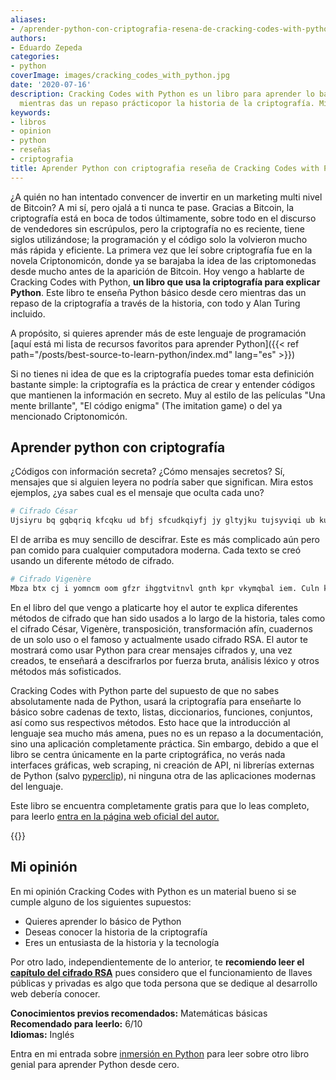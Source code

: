 ```yaml
---
aliases:
- /aprender-python-con-criptografia-resena-de-cracking-codes-with-python
authors:
- Eduardo Zepeda
categories:
- python
coverImage: images/cracking_codes_with_python.jpg
date: '2020-07-16'
description: Cracking Codes with Python es un libro para aprender lo básico de Python
  mientras das un repaso prácticopor la historia de la criptografía. Mi reseña aquí.
keywords:
- libros
- opinion
- python
- reseñas
- criptografia
title: Aprender Python con criptografia reseña de Cracking Codes with Python
---
```


¿A quién no han intentado convencer de invertir en un marketing multi nivel de Bitcoin? A mi sí, pero ojalá a ti nunca te pase. Gracias a Bitcoin, la criptografía está en boca de todos últimamente, sobre todo en el discurso de vendedores sin escrúpulos, pero la criptografía no es reciente, tiene siglos utilizándose; la programación y el código solo la volvieron mucho más rápida y eficiente. La primera vez que leí sobre criptografía fue en la novela Criptonomicón, donde ya se barajaba la idea de las criptomonedas desde mucho antes de la aparición de Bitcoin. Hoy vengo a hablarte de Cracking Codes with Python, **un libro que usa la criptografía para explicar Python**. Este libro te enseña Python básico desde cero mientras das un repaso de la criptografía a través de la historia, con todo y Alan Turing incluido.

A propósito, si quieres aprender más de este lenguaje de programación [aquí está mi lista de recursos favoritos para aprender Python]({{< ref path="/posts/best-source-to-learn-python/index.md" lang="es" >}})

Si no tienes ni idea de que es la criptografía puedes tomar esta definición bastante simple: la criptografía es la práctica de crear y entender códigos que mantienen la información en secreto. Muy al estilo de las películas "Una mente brillante", "El código enigma" (The imitation game) o del ya mencionado Criptonomicón.

## Aprender python con criptografía

¿Códigos con información secreta? ¿Cómo mensajes secretos? Sí, mensajes que si alguien leyera no podría saber que significan. Mira estos ejemplos, ¿ya sabes cual es el mensaje que oculta cada uno?

```python
# Cifrado César
Ujsiyru bq gqbqriq kfcqku ud bfj sfcudkqiyfj jy gltyjku tujsyviqi ub kuñkf
```

El de arriba es muy sencillo de descifrar. Este es más complicado aún pero pan comido para cualquier computadora moderna. Cada texto se creó usando un diferente método de cifrado.

```python
# Cifrado Vigenère
Mbza btx cj i yomncm oom gfzr ihggtvitnvl gnth kpr vkymqbal iem. Culn kpr qxs zv gnx wfuzkgnj.
```

En el libro del que vengo a platicarte hoy el autor te explica diferentes métodos de cifrado que han sido usados a lo largo de la historia, tales como el cifrado César, Vigenère, transposición, transformación afín, cuadernos de un solo uso o el famoso y actualmente usado cifrado RSA. El autor te mostrará como usar Python para crear mensajes cifrados y, una vez creados, te enseñará a descifrarlos por fuerza bruta, análisis léxico y otros métodos más sofisticados.

Cracking Codes with Python parte del supuesto de que no sabes absolutamente nada de Python, usará la criptografía para enseñarte lo básico sobre cadenas de texto, listas, diccionarios, funciones, conjuntos, así como sus respectivos métodos. Esto hace que la introducción al lenguaje sea mucho más amena, pues no es un repaso a la documentación, sino una aplicación completamente práctica. Sin embargo, debido a que el libro se centra únicamente en la parte criptográfica, no verás nada interfaces gráficas, web scraping, ni creación de API, ni librerías externas de Python (salvo [pyperclip](https://pypi.org/project/pyperclip/)), ni ninguna otra de las aplicaciones modernas del lenguaje.

Este libro se encuentra completamente gratis para que lo leas completo, para leerlo [entra en la página web oficial del autor.](http://inventwithpython.com/cracking/)

{{<ad>}}

## Mi opinión

En mi opinión Cracking Codes with Python es un material bueno si se cumple alguno de los siguientes supuestos:

- Quieres aprender lo básico de Python
- Deseas conocer la historia de la criptografía
- Eres un entusiasta de la historia y la tecnología

Por otro lado, independientemente de lo anterior, te **recomiendo leer el [capítulo del cifrado RSA](http://inventwithpython.com/cracking/chapter23.html)** pues considero que el funcionamiento de llaves públicas y privadas es algo que toda persona que se dedique al desarrollo web debería conocer.

**Conocimientos previos recomendados:** Matemáticas básicas  
**Recomendado para leerlo:** 6/10  
**Idiomas:** Inglés

Entra en mi entrada sobre [inmersión en Python](/es/aprende-python-desde-cero-con-este-libro-gratuito/) para leer sobre otro libro genial para aprender Python desde cero.